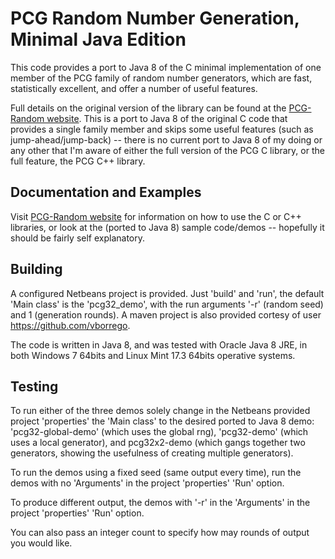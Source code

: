 # PCG Random Number Generation, Minimal Java Edition

[PCG-Random website]: http://www.pcg-random.org

This code provides a port to Java 8 of the C minimal implementation of one 
member of the PCG family of random number generators, which are fast, 
statistically excellent, and offer a number of useful features.

Full details on the original version of the library can be found at the 
[PCG-Random website]. This is a port to Java 8 of the original C code that 
provides a single family member and skips some useful features (such as 
jump-ahead/jump-back) -- there is no current port to Java 8 of my doing 
or any other that I'm aware of either the full version of the PCG C library, 
or the full feature, the PCG C++ library.

## Documentation and Examples

Visit [PCG-Random website] for information on how to use the C or C++ libraries, 
or look at the (ported to Java 8) sample code/demos -- hopefully it should be 
fairly self explanatory.
 
## Building

A configured Netbeans project is provided. Just 'build' and 'run', the default 
'Main class' is the 'pcg32_demo', with the run arguments '-r' (random seed) 
and 1 (generation rounds). A maven project is also provided cortesy of user 
https://github.com/vborrego.

The code is written in Java 8, and was tested with Oracle Java 8 JRE, in both 
Windows 7 64bits and Linux Mint 17.3 64bits operative systems.

## Testing

To run either of the three demos solely change in the Netbeans provided 
project 'properties' the 'Main class' to the desired ported to Java 8
demo: 'pcg32-global-demo' (which uses the global rng), 'pcg32-demo' (which 
uses a local generator), and pcg32x2-demo (which gangs together two generators, 
showing the usefulness of creating multiple generators).

To run the demos using a fixed seed (same output every time), run the demos 
with no 'Arguments' in the project 'properties' 'Run' option.

To produce different output, the demos with '-r' in the 'Arguments' in the 
project 'properties' 'Run' option.

You can also pass an integer count to specify how may rounds of output you
would like.
